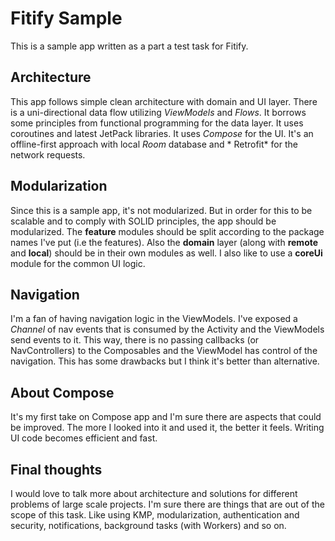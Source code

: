 # Fitify Sample

This is a sample app written as a part a test task for Fitify.

## Architecture

This app follows simple clean architecture with domain and UI layer.
There is a uni-directional data flow utilizing *ViewModels* and *Flows*. It borrows some principles
from functional programming for the data layer. It uses coroutines and latest JetPack libraries.
It uses *Compose* for the UI. It's an offline-first approach with local *Room* database and *
Retrofit* for the network requests.

## Modularization

Since this is a sample app, it's not modularized. But in order for this to be scalable and to comply
with SOLID principles, the app should be modularized. The **feature** modules should be split
according to the package names I've put (i.e the features).
Also the **domain** layer (along with **remote** and **local**) should be in their own modules as
well. I also like to use a **coreUi** module for the common UI logic.

## Navigation

I'm a fan of having navigation logic in the ViewModels. I've exposed a *Channel* of nav events that
is consumed by the Activity and the ViewModels send events to it.
This way, there is no passing callbacks (or NavControllers) to the Composables and the ViewModel has
control of the navigation. This has some drawbacks but I think it's better than alternative.

## About Compose

It's my first take on Compose app and I'm sure there are aspects that could be improved. The more I
looked into it and used it, the better it feels.
Writing UI code becomes efficient and fast.

## Final thoughts

I would love to talk more about architecture and solutions for different problems of large scale
projects.
I'm sure there are things that are out of the scope of this task. Like using KMP, modularization,
authentication and security, notifications, background tasks (with Workers) and so on.